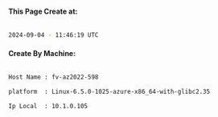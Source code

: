 
   
#### This Page Create at:

```bash

2024-09-04 - 11:46:19 UTC

```

#### Create By Machine:

```bash

Host Name : fv-az2022-598

platform  : Linux-6.5.0-1025-azure-x86_64-with-glibc2.35

Ip Local  : 10.1.0.105

```

